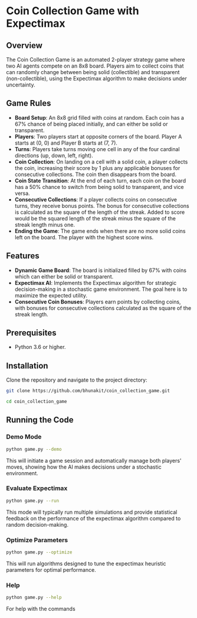 # Coin Collection Game with Expectimax

## Overview

The Coin Collection Game is an automated 2-player strategy game where two AI agents compete on an 8x8 board. Players aim to collect coins that can randomly change between being solid (collectible) and transparent (non-collectible), using the Expectimax algorithm to make decisions under uncertainty.

## Game Rules

- **Board Setup**: An 8x8 grid filled with coins at random. Each coin has a 67% chance of being placed initially, and can either be solid or transparent.
- **Players**: Two players start at opposite corners of the board. Player A starts at (0, 0) and Player B starts at (7, 7).
- **Turns**: Players take turns moving one cell in any of the four cardinal directions (up, down, left, right).
- **Coin Collection**: On landing on a cell with a solid coin, a player collects the coin, increasing their score by 1 plus any applicable bonuses for consecutive collections. The coin then disappears from the board.
- **Coin State Transition**: At the end of each turn, each coin on the board has a 50% chance to switch from being solid to transparent, and vice versa.
- **Consecutive Collections**: If a player collects coins on consecutive turns, they receive bonus points. The bonus for consecutive collections is calculated as the square of the length of the streak. Added to score would be the squared length of the streak minus the square of the streak length minus one.
- **Ending the Game**: The game ends when there are no more solid coins left on the board. The player with the highest score wins.

## Features

- **Dynamic Game Board**: The board is initialized filled by 67% with coins which can either be solid or transparent.
- **Expectimax AI**: Implements the Expectimax algorithm for strategic decision-making in a stochastic game environment. The goal here is to maximize the expected utility.
- **Consecutive Coin Bonuses**: Players earn points by collecting coins, with bonuses for consecutive collections calculated as the square of the streak length.

## Prerequisites

- Python 3.6 or higher.

## Installation

Clone the repository and navigate to the project directory:

```bash
git clone https://github.com/bhunakit/coin_collection_game.git
```

```bash
cd coin_collection_game
```

## Running the Code

### Demo Mode

```bash
python game.py --demo
```

This will initiate a game session and automatically manage both players' moves, showing how the AI makes decisions under a stochastic environment.

### Evaluate Expectimax

```bash
python game.py --run
```

This mode will typically run multiple simulations and provide statistical feedback on the performance of the expectimax algorithm compared to random decision-making.

### Optimize Parameters

```bash
python game.py --optimize
```

This will run algorithms designed to tune the expectimax heuristic parameters for optimal performance.

### Help

```bash
python game.py --help
```

For help with the commands

